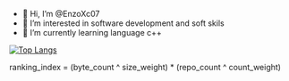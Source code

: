 - 👋 Hi, I’m @EnzoXc07
- 👀 I’m interested in software development and soft skils 
- 🌱 I’m currently learning language c++

[![Top Langs](https://github-readme-stats.vercel.app/api/top-langs/?username=anuraghazra)](https://github.com/anuraghazra/github-readme-stats)

ranking_index = (byte_count ^ size_weight) * (repo_count ^ count_weight)
